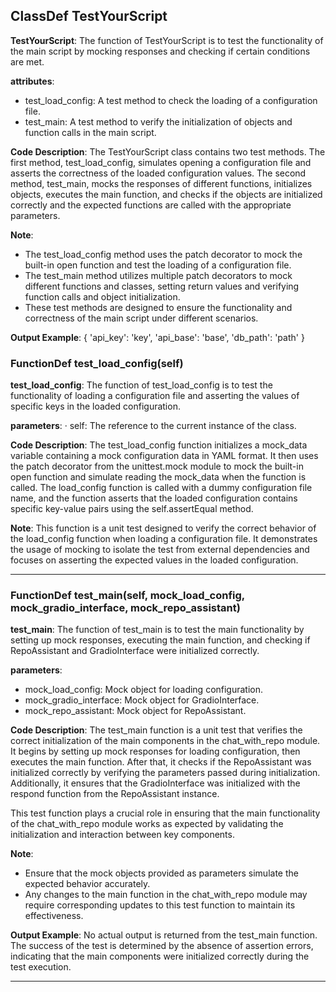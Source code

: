 ## ClassDef TestYourScript
**TestYourScript**: The function of TestYourScript is to test the functionality of the main script by mocking responses and checking if certain conditions are met.

**attributes**:
- test_load_config: A test method to check the loading of a configuration file.
- test_main: A test method to verify the initialization of objects and function calls in the main script.

**Code Description**:
The TestYourScript class contains two test methods. The first method, test_load_config, simulates opening a configuration file and asserts the correctness of the loaded configuration values. The second method, test_main, mocks the responses of different functions, initializes objects, executes the main function, and checks if the objects are initialized correctly and the expected functions are called with the appropriate parameters.

**Note**:
- The test_load_config method uses the patch decorator to mock the built-in open function and test the loading of a configuration file.
- The test_main method utilizes multiple patch decorators to mock different functions and classes, setting return values and verifying function calls and object initialization.
- These test methods are designed to ensure the functionality and correctness of the main script under different scenarios.

**Output Example**:
{
    'api_key': 'key',
    'api_base': 'base',
    'db_path': 'path'
}
### FunctionDef test_load_config(self)
**test_load_config**: The function of test_load_config is to test the functionality of loading a configuration file and asserting the values of specific keys in the loaded configuration.

**parameters**:
· self: The reference to the current instance of the class.
  
**Code Description**:
The test_load_config function initializes a mock_data variable containing a mock configuration data in YAML format. It then uses the patch decorator from the unittest.mock module to mock the built-in open function and simulate reading the mock_data when the function is called. The load_config function is called with a dummy configuration file name, and the function asserts that the loaded configuration contains specific key-value pairs using the self.assertEqual method.

**Note**:
This function is a unit test designed to verify the correct behavior of the load_config function when loading a configuration file. It demonstrates the usage of mocking to isolate the test from external dependencies and focuses on asserting the expected values in the loaded configuration.
***
### FunctionDef test_main(self, mock_load_config, mock_gradio_interface, mock_repo_assistant)
**test_main**: The function of test_main is to test the main functionality by setting up mock responses, executing the main function, and checking if RepoAssistant and GradioInterface were initialized correctly.

**parameters**:
- mock_load_config: Mock object for loading configuration.
- mock_gradio_interface: Mock object for GradioInterface.
- mock_repo_assistant: Mock object for RepoAssistant.

**Code Description**:
The test_main function is a unit test that verifies the correct initialization of the main components in the chat_with_repo module. It begins by setting up mock responses for loading configuration, then executes the main function. After that, it checks if the RepoAssistant was initialized correctly by verifying the parameters passed during initialization. Additionally, it ensures that the GradioInterface was initialized with the respond function from the RepoAssistant instance.

This test function plays a crucial role in ensuring that the main functionality of the chat_with_repo module works as expected by validating the initialization and interaction between key components.

**Note**:
- Ensure that the mock objects provided as parameters simulate the expected behavior accurately.
- Any changes to the main function in the chat_with_repo module may require corresponding updates to this test function to maintain its effectiveness.

**Output Example**:
No actual output is returned from the test_main function. The success of the test is determined by the absence of assertion errors, indicating that the main components were initialized correctly during the test execution.
***
